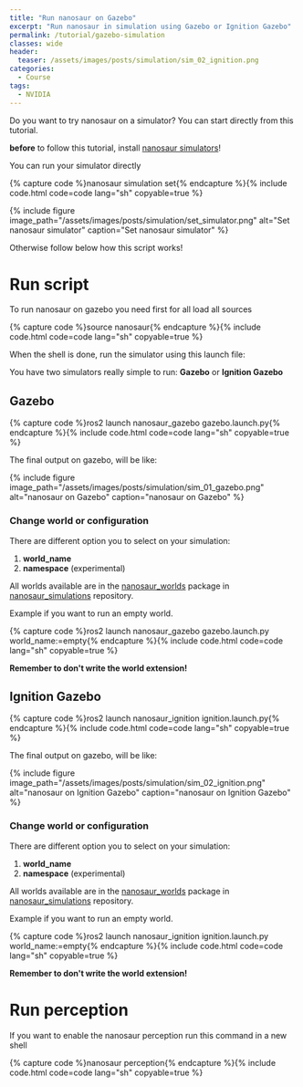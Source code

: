 ```yaml
---
title: "Run nanosaur on Gazebo"
excerpt: "Run nanosaur in simulation using Gazebo or Ignition Gazebo"
permalink: /tutorial/gazebo-simulation
classes: wide
header:
  teaser: /assets/images/posts/simulation/sim_02_ignition.png
categories:
  - Course
tags:
  - NVIDIA
---
```


Do you want to try nanosaur on a simulator? You can start directly from this tutorial.

 **before** to follow this tutorial, install [nanosaur simulators](/install/simulation)!

You can run your simulator directly 

{% capture code %}nanosaur simulation set{% endcapture %}{% include code.html code=code lang="sh" copyable=true %}

{% include figure image_path="/assets/images/posts/simulation/set_simulator.png" alt="Set nanosaur simulator" caption="Set nanosaur simulator" %}

Otherwise follow below how this script works!

# Run script

To run nanosaur on gazebo you need first for all load all sources

{% capture code %}source nanosaur{% endcapture %}{% include code.html code=code lang="sh" copyable=true %}

When the shell is done, run the simulator using this launch file:

You have two simulators really simple to run: **Gazebo** or **Ignition Gazebo**

## Gazebo

{% capture code %}ros2 launch nanosaur_gazebo gazebo.launch.py{% endcapture %}{% include code.html code=code lang="sh" copyable=true %}

The final output on gazebo, will be like:

{% include figure image_path="/assets/images/posts/simulation/sim_01_gazebo.png" alt="nanosaur on Gazebo" caption="nanosaur on Gazebo" %}

### Change world or configuration

There are different option you to select on your simulation:
1. **world_name**
2. **namespace** (experimental)

All worlds available are in the [nanosaur_worlds](https://github.com/rnanosaur/nanosaur_simulations/tree/main/nanosaur_worlds/worlds) package in [nanosaur_simulations](https://github.com/rnanosaur/nanosaur_simulations) repository.

Example if you want to run an empty world.

{% capture code %}ros2 launch nanosaur_gazebo gazebo.launch.py world_name:=empty{% endcapture %}{% include code.html code=code lang="sh" copyable=true %}

**Remember to don't write the world extension!**

## Ignition Gazebo

{% capture code %}ros2 launch nanosaur_ignition ignition.launch.py{% endcapture %}{% include code.html code=code lang="sh" copyable=true %}

The final output on gazebo, will be like:

{% include figure image_path="/assets/images/posts/simulation/sim_02_ignition.png" alt="nanosaur on Ignition Gazebo" caption="nanosaur on Ignition Gazebo" %}

### Change world or configuration

There are different option you to select on your simulation:
1. **world_name**
2. **namespace** (experimental)

All worlds available are in the [nanosaur_worlds](https://github.com/rnanosaur/nanosaur_simulations/tree/main/nanosaur_worlds/worlds) package in [nanosaur_simulations](https://github.com/rnanosaur/nanosaur_simulations) repository.

Example if you want to run an empty world.

{% capture code %}ros2 launch nanosaur_ignition ignition.launch.py world_name:=empty{% endcapture %}{% include code.html code=code lang="sh" copyable=true %}

**Remember to don't write the world extension!**
# Run perception

If you want to enable the nanosaur perception run this command in a new shell

{% capture code %}nanosaur perception{% endcapture %}{% include code.html code=code lang="sh" copyable=true %}